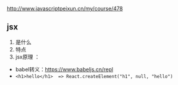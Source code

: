  http://www.javascriptpeixun.cn/my/course/478

 ## jsx
1. 是什么
2. 特点
3. jsx原理 ： 
- babel转义：https://www.babeljs.cn/repl
- `<h1>hello</h1>  => React.createElement("h1", null, "hello")`



